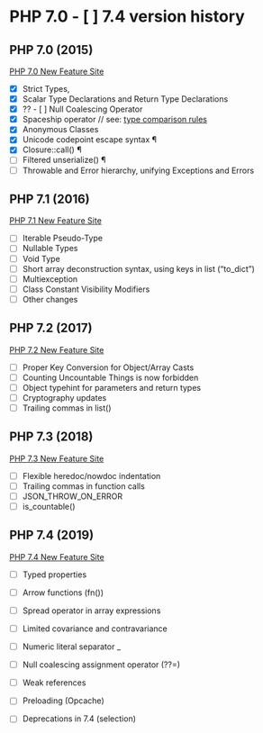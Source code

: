 # PHP 7.0 - [ ] 7.4 version history


 ## PHP 7.0 (2015)

[PHP 7.0 New Feature Site](https://www.php.net/manual/en/migration70.new-features.php)

 - [x] Strict Types, 
 - [x] Scalar Type Declarations and Return Type Declarations
 - [x] ?? - [ ] Null Coalescing Operator
 - [x] Spaceship operator // see: [type comparison rules](https://www.php.net/manual/en/types.comparisons.php)
 - [x] Anonymous Classes
 - [x] Unicode codepoint escape syntax ¶
 - [x] Closure::call() ¶
 - [ ] Filtered unserialize() ¶
 - [ ] Throwable and Error hierarchy, unifying Exceptions and Errors

 ## PHP 7.1 (2016)

[PHP 7.1 New Feature Site](https://www.php.net/manual/en/migration71.new-features.php)

 - [ ] Iterable Pseudo-Type
 - [ ] Nullable Types
 - [ ] Void Type
 - [ ] Short array deconstruction syntax, using keys in list (“to_dict”)
 - [ ] Multiexception
 - [ ] Class Constant Visibility Modifiers
 - [ ] Other changes

 ## PHP 7.2 (2017)

[PHP 7.2 New Feature Site](https://www.php.net/manual/en/migration72.new-features.php)

 - [ ] Proper Key Conversion for Object/Array Casts
 - [ ] Counting Uncountable Things is now forbidden
 - [ ] Object typehint for parameters and return types
 - [ ] Cryptography updates
 - [ ] Trailing commas in list()

 ## PHP 7.3 (2018)

[PHP 7.3 New Feature Site](https://www.php.net/manual/en/migration73.new-features.php)

 - [ ] Flexible heredoc/nowdoc indentation
 - [ ] Trailing commas in function calls
 - [ ] JSON_THROW_ON_ERROR
 - [ ] is_countable()

 ## PHP 7.4 (2019)

[PHP 7.4 New Feature Site](https://www.php.net/manual/en/migration74.new-features.php)

 - [ ] Typed properties
 - [ ] Arrow functions (fn())
 - [ ] Spread operator in array expressions
 - [ ] Limited covariance and contravariance
 - [ ] Numeric literal separator _
 - [ ] Null coalescing assignment operator (??=)
 - [ ] Weak references
 - [ ] Preloading (Opcache)
 - [ ] Deprecations in 7.4 (selection)

